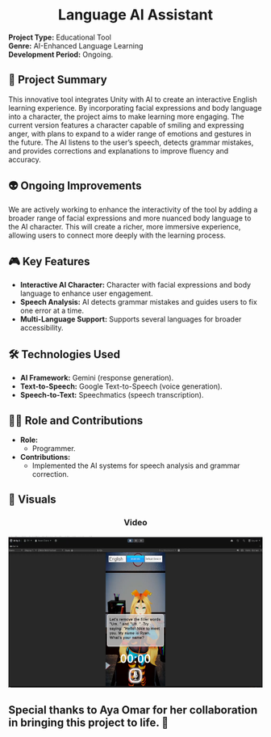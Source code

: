 <div align="center"><h1>Language AI Assistant</h1></div>

**Project Type:** Educational Tool  
**Genre:** AI-Enhanced Language Learning  
**Development Period:** Ongoing.

## 📜 Project Summary
This innovative tool integrates Unity with AI to create an interactive English learning experience. By incorporating facial expressions and body language into a character, the project aims to make learning more engaging. The current version features a character capable of smiling and expressing anger, with plans to expand to a wider range of emotions and gestures in the future. The AI listens to the user’s speech, detects grammar mistakes, and provides corrections and explanations to improve fluency and accuracy.

## 👽 Ongoing Improvements
We are actively working to enhance the interactivity of the tool by adding a broader range of facial expressions and more nuanced body language to the AI character. This will create a richer, more immersive experience, allowing users to connect more deeply with the learning process.

## 🎮 Key Features
- **Interactive AI Character:** Character with facial expressions and body language to enhance user engagement.
- **Speech Analysis:** AI detects grammar mistakes and guides users to fix one error at a time.
- **Multi-Language Support:** Supports several languages for broader accessibility.

## 🛠️ Technologies Used
- **AI Framework:** Gemini (response generation).  
- **Text-to-Speech:** Google Text-to-Speech (voice generation).  
- **Speech-to-Text:** Speechmatics (speech transcription).  

## 👨‍💻 Role and Contributions
- **Role:**
  - Programmer.
- **Contributions:**
  - Implemented the AI systems for speech analysis and grammar correction.

## 📸 Visuals 
<div align="center">
  <h3>Video</h3>

<a href="https://drive.google.com/file/d/1EX29oJkwQjqmMcQKpQahshJxf7HPRU4O/view?usp=sharing" target="_blank">
    <img src="Images/Video.png" alt="Watch Gameplay Video" height ="300" />
</a>

</div>

Special thanks to Aya Omar for her collaboration in bringing this project to life. 🌟
-------------------------

